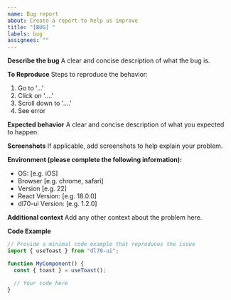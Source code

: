 ```yaml
---
name: Bug report
about: Create a report to help us improve
title: "[BUG] "
labels: bug
assignees: ""
---
```


**Describe the bug**
A clear and concise description of what the bug is.

**To Reproduce**
Steps to reproduce the behavior:

1. Go to '...'
2. Click on '....'
3. Scroll down to '....'
4. See error

**Expected behavior**
A clear and concise description of what you expected to happen.

**Screenshots**
If applicable, add screenshots to help explain your problem.

**Environment (please complete the following information):**

- OS: [e.g. iOS]
- Browser [e.g. chrome, safari]
- Version [e.g. 22]
- React Version: [e.g. 18.0.0]
- dl70-ui Version: [e.g. 1.2.0]

**Additional context**
Add any other context about the problem here.

**Code Example**

```jsx
// Provide a minimal code example that reproduces the issue
import { useToast } from "dl70-ui";

function MyComponent() {
  const { toast } = useToast();

  // Your code here
}
```
